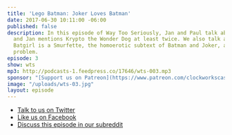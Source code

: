 ```yaml
---
title: 'Lego Batman: Joker Loves Batman'
date: 2017-06-30 10:11:00 -06:00
published: false
description: In this episode of Way Too Seriously, Jan and Paul talk about Lego Batman,
  and Jan mentions Krypto the Wonder Dog at least twice. We also talk about whether
  Batgirl is a Smurfette, the homoerotic subtext of Batman and Joker, and DC’s race
  problem.
episode: 3
show: wts
mp3: http://podcasts-1.feedpress.co/17646/wts-003.mp3
sponsor: "[Support us on Patreon](https://www.patreon.com/clockworkscast)"
image: "/uploads/wts-03.jpg"
layout: episode
---
```


* [Talk to us on Twitter](http://www.twitter.com/wtscast)
* [Like us on Facebook](https://www.facebook.com/wtscast/)
* [Discuss this episode in our subreddit](https://www.reddit.com/r/Goodstuff_fm/comments/6khdw6/way_too_seriously_3_lego_batman_joker_loves_batman/)
